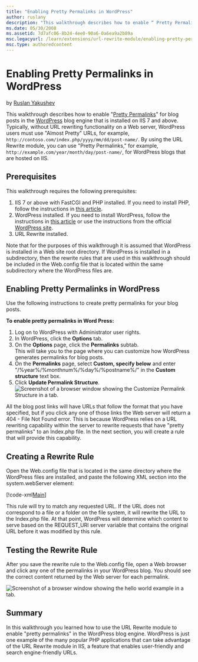 ```yaml
---
title: "Enabling Pretty Permalinks in WordPress"
author: ruslany
description: "This walkthrough describes how to enable “ Pretty Permalinks ” for blog posts in the WordPress blog engine that is installed on IIS 7 and above. Typically, w..."
ms.date: 05/30/2008
ms.assetid: 7d7afc06-8b24-4ee0-90a6-0a6ea9a2b89a
msc.legacyurl: /learn/extensions/url-rewrite-module/enabling-pretty-permalinks-in-wordpress
msc.type: authoredcontent
---
```

# Enabling Pretty Permalinks in WordPress

by [Ruslan Yakushev](https://github.com/ruslany)

This walkthrough describes how to enable "[Pretty Permalinks](http://codex.wordpress.org/Using_Permalinks "Pretty Permalinks")" for blog posts in the [WordPress](http://www.wordpress.org/ "WordPress") blog engine that is installed on IIS 7 and above. Typically, without URL rewriting functionality on a Web server, WordPress users must use "Almost Pretty" URLs, for example, `http://contoso.com/index.php/yyyy/mm/dd/post-name/`. By using the URL Rewrite module, you can use "Pretty Permalinks," for example, `http://example.com/year/month/day/post-name/`, for WordPress blogs that are hosted on IIS.

## Prerequisites

This walkthrough requires the following prerequisites:

1. IIS 7 or above with FastCGI and PHP installed. If you need to install PHP, follow the instructions in [this article](../../application-frameworks/install-and-configure-php-applications-on-iis/using-fastcgi-to-host-php-applications-on-iis.md "Install PHP").
2. WordPress installed. If you need to install WordPress, follow the instructions in [this article](../../application-frameworks/install-and-configure-php-applications-on-iis/install-wordpress-on-iis.md "Install WordPress") or use the instructions from the official [WordPress site](http://codex.wordpress.org/Installing_WordPress "Install WordPress").
3. URL Rewrite installed.

Note that for the purposes of this walkthrough it is assumed that WordPress is installed in a Web site root directory. If WordPress is installed in a subdirectory, then the rewrite rules that are used in this walkthrough should be included in the Web.config file that is located within the same subdirectory where the WordPress files are.

## Enabling Pretty Permalinks in WordPress

Use the following instructions to create pretty permalinks for your blog posts.

**To enable pretty permalinks in Word Press:** 

1. Log on to WordPress with Administrator user rights.
2. In WordPress, click the **Options** tab.
3. On the **Options** page, click the **Permalinks** subtab.  
 This will take you to the page where you can customize how WordPress generates permalinks for blog posts.
4. On the **Permalinks** page, select **Custom, specify below** and enter "/%year%/%monthnum%/%day%/%postname%/" in the **Custom structure** text box.
5. Click **Update Permalink Structure**.
    ![Screenshot of a browser window showing the Customize Permalink Structure in a tab.](enabling-pretty-permalinks-in-wordpress/_static/image1.png)

All the blog post links will have URLs that follow the format that you have specified, but if you click any one of those links the Web server will return a 404 - File Not Found error. This is because WordPress relies on a URL rewriting capability within the server to rewrite requests that have "pretty permalinks" to an Index.php file. In the next section, you will create a rule that will provide this capability.

## Creating a Rewrite Rule

Open the Web.config file that is located in the same directory where the WordPress files are installed, and paste the following XML section into the system.webServer element:

[!code-xml[Main](enabling-pretty-permalinks-in-wordpress/samples/sample1.xml)]

This rule will try to match any requested URL. If the URL does not correspond to a file or a folder on the file system, it will rewrite the URL to the Index.php file. At that point, WordPress will determine which content to serve based on the REQUEST\_URI server variable that contains the original URL before it was modified by this rule.

## Testing the Rewrite Rule

After you save the rewrite rule to the Web.config file, open a Web browser and click any one of the permalinks in your WordPress blog. You should see the correct content returned by the Web server for each permalink.

![Screenshot of a browser window showing the hello world example in a tab. ](enabling-pretty-permalinks-in-wordpress/_static/image5.png)

## Summary

In this walkthrough you learned how to use the URL Rewrite module to enable "pretty permalinks" in the WordPress blog engine. WordPress is just one example of the many popular PHP applications that can take advantage of the URL Rewrite module in IIS, a feature that enables user-friendly and search engine-friendly URLs.
